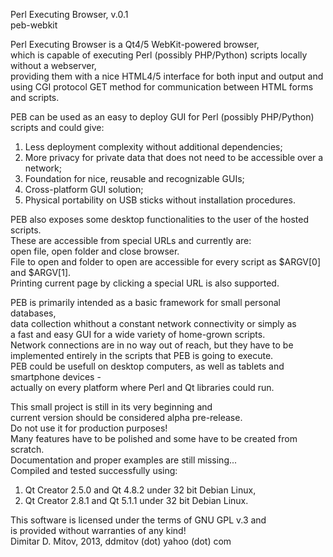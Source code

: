   
Perl Executing Browser, v.0.1  
peb-webkit  
  
Perl Executing Browser is a Qt4/5 WebKit-powered browser,  
which is capable of executing Perl (possibly PHP/Python) scripts locally without a webserver,  
providing them with a nice HTML4/5 interface for both input and output and  
using CGI protocol GET method for communication between HTML forms and scripts.  
  
PEB can be used as an easy to deploy GUI for Perl (possibly PHP/Python) scripts and could give:  
1. Less deployment complexity without additional dependencies;  
2. More privacy for private data that does not need to be accessible over a network;  
3. Foundation for nice, reusable and recognizable GUIs;  
4. Cross-platform GUI solution;  
5. Physical portability on USB sticks without installation procedures.  
  
PEB also exposes some desktop functionalities to the user of the hosted scripts.  
These are accessible from special URLs and currently are:  
open file, open folder and close browser.  
File to open and folder to open are accessible for every script as $ARGV[0] and $ARGV[1].  
Printing current page by clicking a special URL is also supported.  
  
PEB is primarily intended as a basic framework for small personal databases,  
data collection whithout a constant network connectivity or simply as  
a fast and easy GUI for a wide variety of home-grown scripts.  
Network connections are in no way out of reach, but they have to be  
implemented entirely in the scripts that PEB is going to execute.  
PEB could be usefull on desktop computers, as well as tablets and smartphone devices -  
actually on every platform where Perl and Qt libraries could run.  
  
This small project is still in its very beginning and  
current version should be considered alpha pre-release.  
Do not use it for production purposes!  
Many features have to be polished and some have to be created from scratch.  
Documentation and proper examples are still missing...  
Compiled and tested successfully using:  
1. Qt Creator 2.5.0 and Qt 4.8.2 under 32 bit Debian Linux,  
2. Qt Creator 2.8.1 and Qt 5.1.1 under 32 bit Debian Linux.  
  
This software is licensed under the terms of GNU GPL v.3 and  
is provided without warranties of any kind!  
Dimitar D. Mitov, 2013, ddmitov (dot) yahoo (dot) com  
  